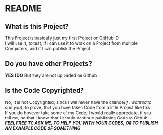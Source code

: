 <h1><strong>README</strong></h1>
<h2>What is this Project?</h2>
This Project is basically just my first Project on GitHub :D<br>
I will use it, to test, if i can use it to work on a Project from multiple Computers, and if I can publish the Project
<h2>Do you have other Projects?</h2>
<strong>YES I DO</strong> But they are not uploaded on Github
<h2>Is the Code Copyrighted?</h2>
No, It is not Copyrighted, since I will never have the chance<em>(if I wanted to sue you)</em>, to prove, that you have taken Code from a little Project like this<br>
If you do hovever take some of my Code, I would really appreciate, if you tell me, so that I know, that I should continue publishing Code to Github<br>
<strong><em>FEEL FREE TO ASK ME, TO HELP YOU WITH YOUR CODES, OR TO PUBLISH AN EXAMPLE CODE OF SOMETHING</em></strong>